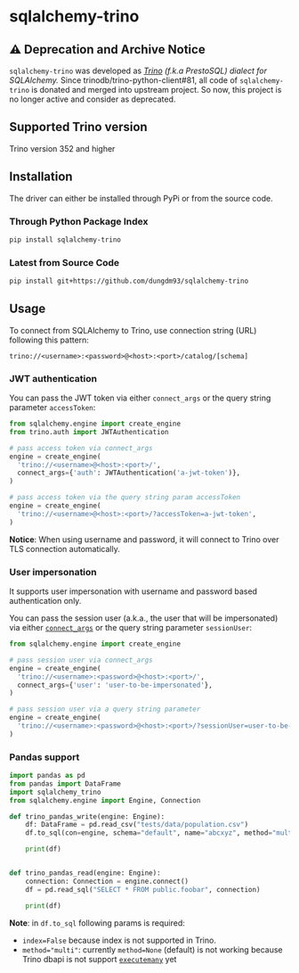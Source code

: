 sqlalchemy-trino
================

## ⚠️ Deprecation and Archive Notice
`sqlalchemy-trino` was developed as _[Trino](https://trino.io/) (f.k.a PrestoSQL) dialect for SQLAlchemy._
Since trinodb/trino-python-client#81, all code of `sqlalchemy-trino` is donated and merged into upstream project.
So now, this project is no longer active and consider as deprecated.


## Supported Trino version

Trino version 352 and higher

## Installation
The driver can either be installed through PyPi or from the source code.
### Through Python Package Index
```bash
pip install sqlalchemy-trino
```

### Latest from Source Code
```bash
pip install git+https://github.com/dungdm93/sqlalchemy-trino
```

## Usage
To connect from SQLAlchemy to Trino, use connection string (URL) following this pattern:
```
trino://<username>:<password>@<host>:<port>/catalog/[schema]
```

### JWT authentication

You can pass the JWT token via either `connect_args` or the query string
parameter `accessToken`:

```Python
from sqlalchemy.engine import create_engine
from trino.auth import JWTAuthentication

# pass access token via connect_args
engine = create_engine(
  'trino://<username>@<host>:<port>/',
  connect_args={'auth': JWTAuthentication('a-jwt-token')},
)

# pass access token via the query string param accessToken
engine = create_engine(
  'trino://<username>@<host>:<port>/?accessToken=a-jwt-token',
)
```

**Notice**: When using username and password, it will connect to Trino over TLS
connection automatically.

### User impersonation

It supports user impersonation with username and password based authentication only.

You can pass the session user (a.k.a., the user that will be impersonated) via
either [`connect_args`](https://docs.sqlalchemy.org/en/13/core/engines.html#sqlalchemy.create_engine.params.connect_args)
or the query string parameter `sessionUser`:

```Python
from sqlalchemy.engine import create_engine

# pass session user via connect_args
engine = create_engine(
  'trino://<username>:<password>@<host>:<port>/',
  connect_args={'user': 'user-to-be-impersonated'},
)

# pass session user via a query string parameter
engine = create_engine(
  'trino://<username>:<password>@<host>:<port>/?sessionUser=user-to-be-impersonated',
)
```

### Pandas support
```python
import pandas as pd
from pandas import DataFrame
import sqlalchemy_trino
from sqlalchemy.engine import Engine, Connection

def trino_pandas_write(engine: Engine):
    df: DataFrame = pd.read_csv("tests/data/population.csv")
    df.to_sql(con=engine, schema="default", name="abcxyz", method="multi", index=False)

    print(df)


def trino_pandas_read(engine: Engine):
    connection: Connection = engine.connect()
    df = pd.read_sql("SELECT * FROM public.foobar", connection)

    print(df)
```

**Note**: in `df.to_sql` following params is required:
* `index=False` because index is not supported in Trino.
* `method="multi"`: currently `method=None` (default) is not working because Trino dbapi is not support [`executemany`](https://github.com/trinodb/trino-python-client/blob/77adbc48cd5061b2c55e56225d67dd7822284b73/trino/dbapi.py#L410-L411) yet

